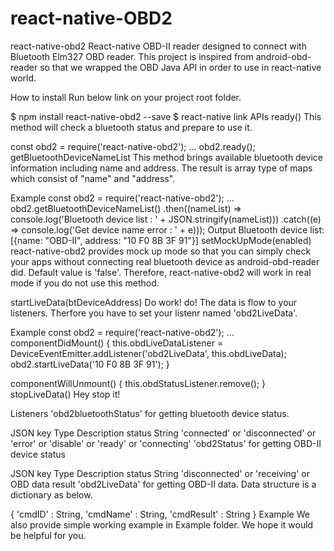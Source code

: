 # react-native-OBD2
react-native-obd2
React-native OBD-II reader designed to connect with Bluetooth Elm327 OBD reader. This project is inspired from android-obd-reader so that we wrapped the OBD Java API in order to use in react-native world.

How to install
Run below link on your project root folder.

$ npm install react-native-obd2 --save
$ react-native link
APIs
ready()
This method will check a bluetooth status and prepare to use it.

const obd2 = require('react-native-obd2');
...
obd2.ready();
getBluetoothDeviceNameList
This method brings available bluetooth device information including name and address. The result is array type of maps which consist of "name" and "address".

Example
const obd2 = require('react-native-obd2');
...
obd2.getBluetoothDeviceNameList()
     .then((nameList) => console.log('Bluetooth device list : ' + JSON.stringify(nameList)))
      .catch((e) => console.log('Get device name error : ' + e)));
Output
Bluetooth device list: [{name: "OBD-II", address: "10 F0 8B 3F 91"}]
setMockUpMode(enabled)
react-native-obd2 provides mock up mode so that you can simply check your apps without connecting real bluetooth device as android-obd-reader did. Default value is 'false'. Therefore, react-native-obd2 will work in real mode if you do not use this method.

startLiveData(btDeviceAddress)
Do work! do! The data is flow to your listeners. Therfore you have to set your listenr named 'obd2LiveData'.

Example
const obd2 = require('react-native-obd2');
...
  componentDidMount() {
    this.obdLiveDataListener = DeviceEventEmitter.addListener('obd2LiveData', this.obdLiveData);
    obd2.startLiveData('10 F0 8B 3F 91');
  }

  componentWillUnmount() {
    this.obdStatusListener.remove();
  }
stopLiveData()
Hey stop it!

Listeners
'obd2bluetoothStatus'
for getting bluetooth device status.

JSON key	Type	Description
status	String	'connected' or 'disconnected' or 'error' or 'disable' or 'ready' or 'connecting'
'obd2Status'
for getting OBD-II device status

JSON key	Type	Description
status	String	'disconnected' or 'receiving' or OBD data result
'obd2LiveData'
for getting OBD-II data. Data structure is a dictionary as below.

{
   'cmdID' : String,
   'cmdName' : String,
   'cmdResult' : String
}
Example
We also provide simple working example in Example folder. We hope it would be helpful for you.
